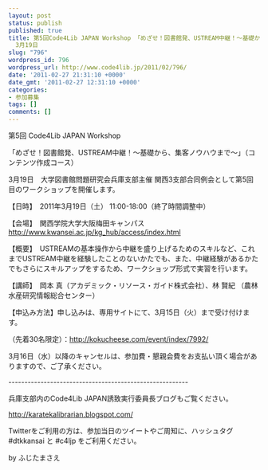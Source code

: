 ```yaml
---
layout: post
status: publish
published: true
title: 第5回Code4Lib JAPAN Workshop 「めざせ！図書館発、USTREAM中継！～基礎から、集客ノウハウまで～」 （コンテンツ作成コース）
  3月19日
slug: "796"
wordpress_id: 796
wordpress_url: http://www.code4lib.jp/2011/02/796/
date: '2011-02-27 21:31:10 +0000'
date_gmt: '2011-02-27 12:31:10 +0000'
categories:
- 参加募集
tags: []
comments: []
---
```

<div class="section">
<p>第5回 Code4Lib JAPAN Workshop</p>
<p>「めざせ！図書館発、USTREAM中継！～基礎から、集客ノウハウまで～」（コンテンツ作成コース）</p>
<p>3月19日　大学図書館問題研究会兵庫支部主催 関西3支部合同例会として第5回目のワークショップを開催します。</p>
<p>【日時】　2011年3月19日（土） 11:00-18:00（終了時間調整中）</p>
<p>【会場】　関西学院大学大阪梅田キャンパス　<a href="http://www.kwansei.ac.jp/kg_hub/access/index.html" target="_blank">http://www.kwansei.ac.jp/kg_hub/access/index.html</a></p>
<p>【概要】　USTREAMの基本操作から中継を盛り上げるためのスキルなど、これまでUSTREAM中継を経験したことのないかたでも、また、中継経験があるかたでもさらにスキルアップをするため、ワークショップ形式で実習を行います。</p>
<p>【講師】　岡本 真（アカデミック・リソース・ガイド株式会社）、林 賢紀 （農林水産研究情報総合センター）</p>
<p>【申込み方法】申し込みは、専用サイトにて、3月15日（火）まで受け付けます。</p>
<p>（先着30名限定）：<a href="http://kokucheese.com/event/index/7992/" target="_blank">http://kokucheese.com/event/index/7992/</a></p>
<p>3月16日（水）以降のキャンセルは、参加費・懇親会費をお支払い頂く場合がありますので、ご了承ください。</p>
<p>--------------------------------------------------------</p>
<p>兵庫支部内のCode4Lib JAPAN誘致実行委員長ブログもご覧ください。　</p>
<p><a href="http://karatekalibrarian.blogspot.com/" target="_blank">http://karatekalibrarian.blogspot.com/</a></p>
<p>Twitterをご利用の方は、参加当日のツイートやご周知に、ハッシュタグ　#dtkkansai と #c4ljp をご利用ください。</p>
<p>by ふじたまさえ</p>
</div>
